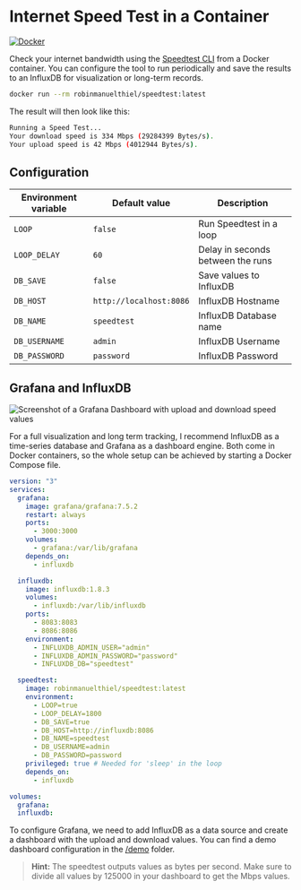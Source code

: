 # Internet Speed Test in a Container

[![Docker](https://img.shields.io/badge/Docker%20Hub-robinmanuelthiel/speedtest-blue.svg?logo=docker)](https://hub.docker.com/r/robinmanuelthiel/speedtest/)

Check your internet bandwidth using the [Speedtest CLI](https://www.speedtest.net/apps/cli) from a Docker container. You can configure the tool to run periodically and save the results to an InfluxDB for visualization or long-term records.

```bash
docker run --rm robinmanuelthiel/speedtest:latest
```

The result will then look like this:

```bash
Running a Speed Test...
Your download speed is 334 Mbps (29284399 Bytes/s).
Your upload speed is 42 Mbps (4012944 Bytes/s).
```

## Configuration

| Environment variable | Default value           | Description                       |
| -------------------- | ----------------------- | --------------------------------- |
| `LOOP`               | `false`                 | Run Speedtest in a loop           |
| `LOOP_DELAY`         | `60`                    | Delay in seconds between the runs |
| `DB_SAVE`            | `false`                 | Save values to InfluxDB           |
| `DB_HOST`            | `http://localhost:8086` | InfluxDB Hostname                 |
| `DB_NAME`            | `speedtest`             | InfluxDB Database name            |
| `DB_USERNAME`        | `admin`                 | InfluxDB Username                 |
| `DB_PASSWORD`        | `password`              | InfluxDB Password                 |

## Grafana and InfluxDB

![Screenshot of a Grafana Dashboard with upload and download speed values](img/grafana.png)

For a full visualization and long term tracking, I recommend InfluxDB as a time-series database and Grafana as a dashboard engine. Both come in Docker containers, so the whole setup can be achieved by starting a Docker Compose file.

```yaml
version: "3"
services:
  grafana:
    image: grafana/grafana:7.5.2
    restart: always
    ports:
      - 3000:3000
    volumes:
      - grafana:/var/lib/grafana
    depends_on:
      - influxdb

  influxdb:
    image: influxdb:1.8.3
    volumes:
      - influxdb:/var/lib/influxdb
    ports:
      - 8083:8083
      - 8086:8086
    environment:
      - INFLUXDB_ADMIN_USER="admin"
      - INFLUXDB_ADMIN_PASSWORD="password"
      - INFLUXDB_DB="speedtest"

  speedtest:
    image: robinmanuelthiel/speedtest:latest
    environment:
      - LOOP=true
      - LOOP_DELAY=1800
      - DB_SAVE=true
      - DB_HOST=http://influxdb:8086
      - DB_NAME=speedtest
      - DB_USERNAME=admin
      - DB_PASSWORD=password
    privileged: true # Needed for 'sleep' in the loop
    depends_on:
      - influxdb

volumes:
  grafana:
  influxdb:
```

To configure Grafana, we need to add InfluxDB as a data source and create a dashboard with the upload and download values. You can find a demo dashboard configuration in the [/demo](/demo) folder.

> **Hint:** The speedtest outputs values as bytes per second. Make sure to divide all values by 125000 in your dashboard to get the Mbps values.
